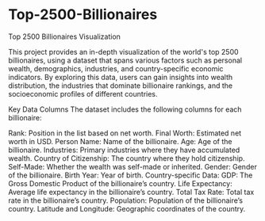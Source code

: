 # Top-2500-Billionaires
Top 2500 Billionaires Visualization

This project provides an in-depth visualization of the world's top 2500 billionaires, using a dataset that spans various factors such as personal wealth, demographics, industries, and country-specific economic indicators. By exploring this data, users can gain insights into wealth distribution, the industries that dominate billionaire rankings, and the socioeconomic profiles of different countries.

Key Data Columns
The dataset includes the following columns for each billionaire:

Rank: Position in the list based on net worth.
Final Worth: Estimated net worth in USD.
Person Name: Name of the billionaire.
Age: Age of the billionaire.
Industries: Primary industries where they have accumulated wealth.
Country of Citizenship: The country where they hold citizenship.
Self-Made: Whether the wealth was self-made or inherited.
Gender: Gender of the billionaire.
Birth Year: Year of birth.
Country-specific Data:
GDP: The Gross Domestic Product of the billionaire’s country.
Life Expectancy: Average life expectancy in the billionaire’s country.
Total Tax Rate: Total tax rate in the billionaire’s country.
Population: Population of the billionaire’s country.
Latitude and Longitude: Geographic coordinates of the country.
